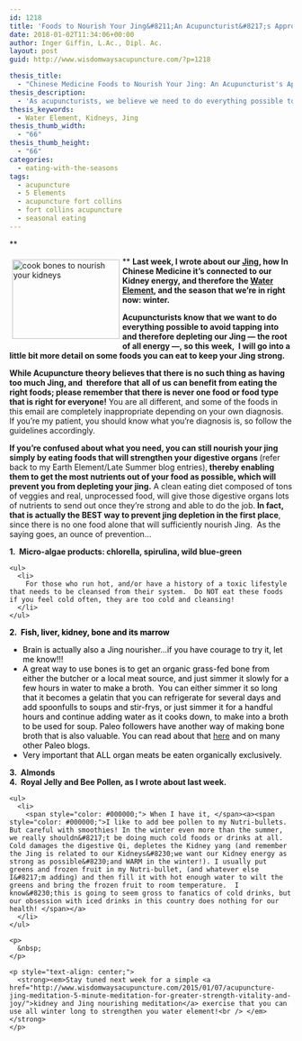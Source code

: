 ```yaml
---
id: 1218
title: 'Foods to Nourish Your Jing&#8211;An Acupuncturist&#8217;s Approach to using Chinese Medicine Nutritional Principles for Staying Healthy'
date: 2018-01-02T11:34:06+00:00
author: Inger Giffin, L.Ac., Dipl. Ac.
layout: post
guid: http://www.wisdomwaysacupuncture.com/?p=1218

thesis_title:
  - "Chinese Medicine Foods to Nourish Your Jing: An Acupuncturist's Approach"
thesis_description:
  - 'As acupuncturists, we believe we need to do everything possible to avoid tapping into and therefore depleting our Jing -- the root of all energy.'
thesis_keywords:
  - Water Element, Kidneys, Jing
thesis_thumb_width:
  - "66"
thesis_thumb_height:
  - "66"
categories:
  - eating-with-the-seasons
tags:
  - acupuncture
  - 5 Elements
  - acupuncture fort collins
  - fort collins acupuncture
  - seasonal eating
---
```

**
  
**  <img src="https://origin.ih.constantcontact.com/fs085/1102844965003/img/97.jpg" alt="cook bones to nourish your kidneys" width="191" height="141" align="left" border="0" hspace="5" vspace="5" />**Last week, I wrote about our [Jing](http://www.wisdomwaysacupuncture.com/2017/12/29/is-your-jing-depleted/), how In Chinese Medicine it&#8217;s connected to our Kidney energy, and therefore the [Water Element](http://www.wisdomwaysacupuncture.com/2018/01/12/the-depths-of-water-will-keep-you-balanced-this-winter/), and the season that we&#8217;re in right now: winter.**

**Acupuncturists know that we want to do everything possible to avoid tapping into and therefore depleting our Jing &#8212; the root of all energy &#8212;, so this** **week,  I will go into a little bit more detail on some foods you can eat to keep your Jing strong.** 

**While Acupuncture theory believes that there is no such thing as having too much Jing, and  therefore** **that** **all of us can benefit from eating the right foods; please remember that there is never one food or food type that is right for everyone!** You are all different, and some of the foods in this email are completely inappropriate depending on your own diagnosis.  If you&#8217;re my patient, you should know what you&#8217;re diagnosis is, so follow the guidelines accordingly.

<div>
  <strong>If you&#8217;re confused about what you need, you can still nourish your jing simply by eating foods that will strengthen your digestive organs </strong>(refer back to my Earth Element/Late Summer blog entries),<strong> thereby enabling them to get the most nutrients out of your food as possible, which will prevent you from depleting your jing.</strong> A clean eating diet composed of tons of veggies and real, unprocessed food, will give those digestive organs lots of nutrients to send out once they&#8217;re strong and able to do the job.<strong> In fact, that is actually the BEST way to prevent jing depletion in the first place</strong>, since there is no one food alone that will sufficiently nourish Jing.  As the saying goes, an ounce of prevention&#8230;
</div>

<div>
</div>

<div>
  <div>
    <p>
      <strong>1.  Micro-algae products: chlorella, spirulina, wild blue-green</strong>
    </p>
    
    <ul>
      <li>
        For those who run hot, and/or have a history of a toxic lifestyle that needs to be cleansed from their system.  Do NOT eat these foods if you feel cold often, they are too cold and cleansing!
      </li>
    </ul>
  </div>
  
  <div>
    <span style="color: #000000;"><strong>2.  Fish, liver, kidney, bone and its marrow </strong></span>
  </div>
  
  <ul>
    <li>
      <span style="color: #000000;">Brain is actually also a Jing nourisher&#8230;if you have courage to try it, let me know!!!</span>
    </li>
    <li>
      <span style="color: #000000;">A great way to use bones is to get an organic grass-fed bone from either the butcher or a local meat source, and just simmer it slowly for a few hours in water to make a broth.  You can either simmer it so long that it becomes a gelatin that you can refrigerate for several days and add spoonfulls to soups and stir-frys, or just simmer it for a handful hours and continue adding water as it cooks down, to make into a broth to be used for soup. Paleo followers have another way of making bone broth that is also valuable. You can read about that <a href="http://stupideasypaleo.com/2014/07/23/bone-broth-101-how-to-make-best-broth/" target="_blank" rel="noopener">here</a> and on many other Paleo blogs.<br /> </span>
    </li>
    <li>
      <span style="color: #000000;">Very important that ALL organ meats be eaten organically exclusively.</span>
    </li>
  </ul>
  
  <div>
    <span style="color: #000000;"><strong><a>3.  Almonds<br /> 4.  Royal Jelly and Bee Pollen, as I wrote about last week.</a></strong> </span></p> 
    
    <ul>
      <li>
        <span style="color: #000000;"> When I have it, </span><a><span style="color: #000000;">I like to add bee pollen to my Nutri-bullets. But careful with smoothies! In the winter even more than the summer, we really shouldn&#8217;t be doing much cold foods or drinks at all. Cold damages the digestive Qi, depletes the Kidney yang (and remember the Jing is related to our Kidneys&#8230;we want our Kidney energy as strong as possible&#8230;and WARM in the winter!). I usually put greens and frozen fruit in my Nutri-bullet, (and whatever else I&#8217;m adding) and then fill it with hot enough water to wilt the greens and bring the frozen fruit to room temperature.  I know&#8230;this is going to seem gross to fanatics of cold drinks, but our obsession with iced drinks in this country does nothing for our health! </span></a>
      </li>
    </ul>
    
    <p>
      &nbsp;
    </p>
    
    <p style="text-align: center;">
      <strong><em>Stay tuned next week for a simple <a href="http://www.wisdomwaysacupuncture.com/2015/01/07/acupuncture-jing-meditation-5-minute-meditation-for-greater-strength-vitality-and-joy/">kidney and Jing nourishing meditation</a> exercise that you can use all winter long to strengthen you water element!<br /> </em></strong>
    </p>
  </div>
</div>
